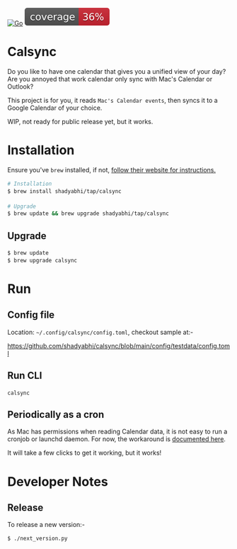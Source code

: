 [![Go](https://github.com/shadyabhi/calsync/actions/workflows/go.yml/badge.svg)](https://github.com/shadyabhi/calsync/actions/workflows/go.yml) ![coverage](https://raw.githubusercontent.com/shadyabhi/calsync/badges/.badges/main/coverage.svg)

# Calsync

Do you like to have one calendar that gives you a unified view of your day?
Are you annoyed that work calendar only sync with Mac's Calendar or Outlook?

This project is for you, it reads `Mac's Calendar events`, then syncs it to a Google Calendar of your choice.

WIP, not ready for public release yet, but it works.

# Installation

Ensure you've `brew` installed, if not, [follow their website for instructions.](https://brew.sh/)

```bash
# Installation
$ brew install shadyabhi/tap/calsync

# Upgrade
$ brew update && brew upgrade shadyabhi/tap/calsync
```

## Upgrade

```bash
$ brew update
$ brew upgrade calsync
```

# Run

## Config file

Location: `~/.config/calsync/config.toml`, checkout sample at:-

https://github.com/shadyabhi/calsync/blob/main/config/testdata/config.toml

## Run CLI

```
calsync
```

## Periodically as a cron

As Mac has permissions when reading Calendar data, it is not easy to run a cronjob or launchd daemon.
For now, the workaround is [documented here](https://github.com/shadyabhi/calsync/wiki/MacOS-Cronjob).

It will take a few clicks to get it working, but it works!

# Developer Notes

## Release

To release a new version:-

```bash
$ ./next_version.py
```
